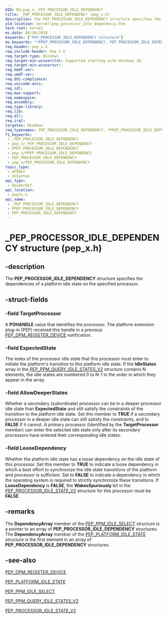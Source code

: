 ```yaml
---
UID: NS:pep_x._PEP_PROCESSOR_IDLE_DEPENDENCY
title: _PEP_PROCESSOR_IDLE_DEPENDENCY (pep_x.h)
description: The PEP_PROCESSOR_IDLE_DEPENDENCY structure specifies the dependencies of a platform idle state on the specified processor.
old-location: kernel\pep_processor_idle_dependency.htm
tech.root: kernel
ms.date: 04/30/2018
keywords: ["PEP_PROCESSOR_IDLE_DEPENDENCY structure"]
ms.keywords: "*PPEP_PROCESSOR_IDLE_DEPENDENCY, PEP_PROCESSOR_IDLE_DEPENDENCY, PEP_PROCESSOR_IDLE_DEPENDENCY structure [Kernel-Mode Driver Architecture], PPEP_PROCESSOR_IDLE_DEPENDENCY, PPEP_PROCESSOR_IDLE_DEPENDENCY structure pointer [Kernel-Mode Driver Architecture], _PEP_PROCESSOR_IDLE_DEPENDENCY, kernel.pep_processor_idle_dependency, pepfx/PEP_PROCESSOR_IDLE_DEPENDENCY, pepfx/PPEP_PROCESSOR_IDLE_DEPENDENCY"
req.header: pep_x.h
req.include-header: Pep_x.h
req.target-type: Windows
req.target-min-winverclnt: Supported starting with Windows 10.
req.target-min-winversvr: 
req.kmdf-ver: 
req.umdf-ver: 
req.ddi-compliance: 
req.unicode-ansi: 
req.idl: 
req.max-support: 
req.namespace: 
req.assembly: 
req.type-library: 
req.lib: 
req.dll: 
req.irql: 
targetos: Windows
req.typenames: PEP_PROCESSOR_IDLE_DEPENDENCY, *PPEP_PROCESSOR_IDLE_DEPENDENCY
f1_keywords:
 - _PEP_PROCESSOR_IDLE_DEPENDENCY
 - pep_x/_PEP_PROCESSOR_IDLE_DEPENDENCY
 - PPEP_PROCESSOR_IDLE_DEPENDENCY
 - pep_x/PPEP_PROCESSOR_IDLE_DEPENDENCY
 - PEP_PROCESSOR_IDLE_DEPENDENCY
 - pep_x/PEP_PROCESSOR_IDLE_DEPENDENCY
topic_type:
 - APIRef
 - kbSyntax
api_type:
 - HeaderDef
api_location:
 - pepfx.h
api_name:
 - _PEP_PROCESSOR_IDLE_DEPENDENCY
 - PPEP_PROCESSOR_IDLE_DEPENDENCY
 - PEP_PROCESSOR_IDLE_DEPENDENCY
---
```


# _PEP_PROCESSOR_IDLE_DEPENDENCY structure (pep_x.h)


## -description

The <b>PEP_PROCESSOR_IDLE_DEPENDENCY</b> structure specifies the dependencies of a platform idle state on the specified processor.

## -struct-fields

### -field TargetProcessor

A <b>POHANDLE</b> value that identifies the processor. The platform extension plug-in (PEP) received this handle in a previous <a href="/windows-hardware/drivers/ddi/pepfx/ns-pepfx-_pep_register_crashdump_device">PEP_DPM_REGISTER_DEVICE</a> notification.

### -field ExpectedState

The index of the processor idle state that this processor must enter to initiate the platform's transition to this platform idle state. If the <b>IdleStates</b> array in the <a href="/windows-hardware/drivers/ddi/pepfx/ns-pepfx-_pep_ppm_query_idle_states_v2">PEP_PPM_QUERY_IDLE_STATES_V2</a> structure contains N elements, the idle states are numbered 0 to N-1 in the order in which they appear in the array.

### -field AllowDeeperStates

Whether a secondary (subordinate) processor can be in a deeper processor idle state than <b>ExpectedState</b> and still satisfy the constraints of the transition to the platform idle state. Set this member to <b>TRUE</b> if a secondary processor in a deeper idle state can still satisfy the constraints, and to <b>FALSE</b> if it cannot. A primary processor (identified by the <b>TargetProcessor</b> member) can enter the selected idle state only after its secondary processors have entered their corresponding idle states.

### -field LooseDependency

Whether the platform idle state has a loose dependency on the idle state of this processor. Set this member to <b>TRUE</b> to indicate a loose dependency in which a best effort to synchronize the idle state transitions of the platform and processor is sufficient. Set to <b>FALSE</b> to indicate a dependency in which the operating system is required to strictly synchronize these transitions. If <b>LooseDependency</b> is <b>FALSE</b>, the <b>WakesSpuriously</b> bit in the <a href="/windows-hardware/drivers/ddi/pepfx/ns-pepfx-_pep_processor_idle_state_v2">PEP_PROCESSOR_IDLE_STATE_V2</a> structure for this processor must be <b>FALSE</b>.

## -remarks

The <b>DependencyArray</b> member of the <a href="/windows-hardware/drivers/ddi/pep_x/ns-pep_x-_pep_ppm_idle_select">PEP_PPM_IDLE_SELECT</a> structure is a pointer to an array of <b>PEP_PROCESSOR_IDLE_DEPENDENCY</b> structures. The <b>DependencyArray</b> member of the <a href="/windows-hardware/drivers/ddi/pepfx/ns-pepfx-_pep_platform_idle_state">PEP_PLATFORM_IDLE_STATE</a> structure is the first element in an array of <b>PEP_PROCESSOR_IDLE_DEPENDENCY</b> structures.

## -see-also

<a href="/windows-hardware/drivers/ddi/pepfx/ns-pepfx-_pep_register_crashdump_device">PEP_DPM_REGISTER_DEVICE</a>



<a href="/windows-hardware/drivers/ddi/pepfx/ns-pepfx-_pep_platform_idle_state">PEP_PLATFORM_IDLE_STATE</a>



<a href="/windows-hardware/drivers/ddi/pep_x/ns-pep_x-_pep_ppm_idle_select">PEP_PPM_IDLE_SELECT</a>



<a href="/windows-hardware/drivers/ddi/pepfx/ns-pepfx-_pep_ppm_query_idle_states_v2">PEP_PPM_QUERY_IDLE_STATES_V2</a>



<a href="/windows-hardware/drivers/ddi/pepfx/ns-pepfx-_pep_processor_idle_state_v2">PEP_PROCESSOR_IDLE_STATE_V2</a>

